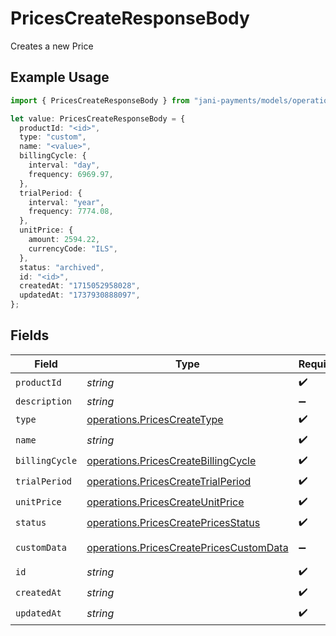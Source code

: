 # PricesCreateResponseBody

Creates a new Price

## Example Usage

```typescript
import { PricesCreateResponseBody } from "jani-payments/models/operations";

let value: PricesCreateResponseBody = {
  productId: "<id>",
  type: "custom",
  name: "<value>",
  billingCycle: {
    interval: "day",
    frequency: 6969.97,
  },
  trialPeriod: {
    interval: "year",
    frequency: 7774.08,
  },
  unitPrice: {
    amount: 2594.22,
    currencyCode: "ILS",
  },
  status: "archived",
  id: "<id>",
  createdAt: "1715052958028",
  updatedAt: "1737930888097",
};
```

## Fields

| Field                                                                                              | Type                                                                                               | Required                                                                                           | Description                                                                                        |
| -------------------------------------------------------------------------------------------------- | -------------------------------------------------------------------------------------------------- | -------------------------------------------------------------------------------------------------- | -------------------------------------------------------------------------------------------------- |
| `productId`                                                                                        | *string*                                                                                           | :heavy_check_mark:                                                                                 | N/A                                                                                                |
| `description`                                                                                      | *string*                                                                                           | :heavy_minus_sign:                                                                                 | N/A                                                                                                |
| `type`                                                                                             | [operations.PricesCreateType](../../models/operations/pricescreatetype.md)                         | :heavy_check_mark:                                                                                 | N/A                                                                                                |
| `name`                                                                                             | *string*                                                                                           | :heavy_check_mark:                                                                                 | N/A                                                                                                |
| `billingCycle`                                                                                     | [operations.PricesCreateBillingCycle](../../models/operations/pricescreatebillingcycle.md)         | :heavy_check_mark:                                                                                 | N/A                                                                                                |
| `trialPeriod`                                                                                      | [operations.PricesCreateTrialPeriod](../../models/operations/pricescreatetrialperiod.md)           | :heavy_check_mark:                                                                                 | N/A                                                                                                |
| `unitPrice`                                                                                        | [operations.PricesCreateUnitPrice](../../models/operations/pricescreateunitprice.md)               | :heavy_check_mark:                                                                                 | N/A                                                                                                |
| `status`                                                                                           | [operations.PricesCreatePricesStatus](../../models/operations/pricescreatepricesstatus.md)         | :heavy_check_mark:                                                                                 | N/A                                                                                                |
| `customData`                                                                                       | [operations.PricesCreatePricesCustomData](../../models/operations/pricescreatepricescustomdata.md) | :heavy_minus_sign:                                                                                 | Any valid JSON value                                                                               |
| `id`                                                                                               | *string*                                                                                           | :heavy_check_mark:                                                                                 | N/A                                                                                                |
| `createdAt`                                                                                        | *string*                                                                                           | :heavy_check_mark:                                                                                 | N/A                                                                                                |
| `updatedAt`                                                                                        | *string*                                                                                           | :heavy_check_mark:                                                                                 | N/A                                                                                                |
